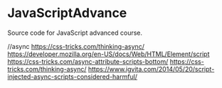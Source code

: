 # JavaScriptAdvance
Source code for JavaScript advanced course.

//async
https://css-tricks.com/thinking-async/
https://developer.mozilla.org/en-US/docs/Web/HTML/Element/script
https://css-tricks.com/async-attribute-scripts-bottom/
https://css-tricks.com/thinking-async/
https://www.igvita.com/2014/05/20/script-injected-async-scripts-considered-harmful/